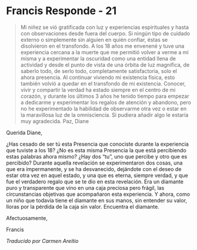 # Francis Responde - 21

>Mi niñez se vió gratificada con luz y experiencias espirituales y hasta con observaciones desde fuera del cuerpo. Si ningún tipo de cuidado externo o simplemente sin alguien en quién confiar, éstas se disolvieron en el transfondo. A los 18 años me envenené y tuve una experiencia cercana a la muerte que me permitió volver a verme a mí misma y a experimentar la oscuridad como una entidad llena de actividad y desde el punto de vista de una órbita de luz magnífica, de saberlo todo, de serlo todo, completamente satisfactoria, solo el ahora presencia. Al continuar viviendo mi existencia física, esto también volvió a quedar en el transfondo de mi existencia. Conocer, vivir y compartir la verdad ha estado siempre en el centro de mi corazón, y durante los últimos 3 años he tenido tiempo para empezar a dedicarme y experimentar los regalos de atención y abandono, pero no he experimentado la habilidad de observarme otra vez o estar en la maravillosa luz de la omnisciencia. Si pudiera añadir algo le estaría muy agradecida. Paz, Diane

Querida Diane,

¿Has cesado de ser tú esta Presencia que conociste durante la experiencia que tuviste a los 18? ¿No es esta misma Presencia la que está percibiendo estas palabras ahora mismo? ¿Hay dos “tu”, uno que percibe y otro que es percibido? Durante aquella revelación se experimentaron dos cosas, una que era impermanente, y se ha desvanecido, dejándote con el deseo de estar otra vez en aquel estado, y una que es eterna, siempre verdad, y que fue el verdadero regalo que se te dio en esta revelación. Era un diamante puro y transparente que vino en una caja preciosa pero frágil, las circunstancias objetivas que acompañaron esta experiencia. Y ahora, como un niño que todavía tiene el diamante en sus manos, sin entender su valor, lloras por la pérdida de la caja sin valor. Encuentra el diamante.

Afectuosamente,

Francis

_Traducido por Carmen Areitio_